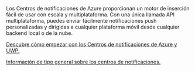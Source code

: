 ﻿Los Centros de notificaciones de Azure proporcionan un motor de inserción fácil de usar con escala y multiplataforma. Con una única llamada API multiplataforma, puedes enviar fácilmente notificaciones push personalizadas y dirigidas a cualquier plataforma móvil desde cualquier backend local o de la nube.

[Descubre cómo empezar con los Centros de notificaciones de Azure y UWP.](https://docs.microsoft.com/en-us/azure/notification-hubs/notification-hubs-windows-store-dotnet-get-started-wns-push-notification)

[Información de tipo general sobre los centros de notificaciones.](https://docs.microsoft.com/en-us/azure/notification-hubs/notification-hubs-push-notification-overview)
